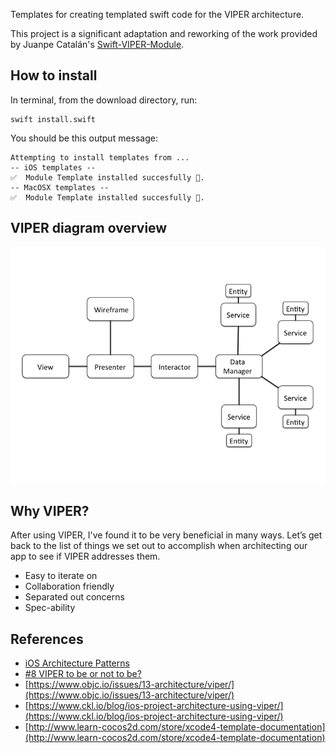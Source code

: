 
Templates for creating templated swift code for the VIPER architecture. 

This project is a significant adaptation and reworking of the work provided by Juanpe Catalán's [Swift-VIPER-Module](https://github.com/Juanpe/Swift-VIPER-Module).

## How to install

In terminal, from the download directory, run:
```
swift install.swift
```

You should be this output message:

	Attempting to install templates from ...
	-- iOS templates --
	✅  Module Template installed succesfully 🎉.
	-- MacOSX templates --
	✅  Module Template installed succesfully 🎉.


## VIPER diagram overview
![Preview](/assets/viper_diagram.png)

## Why VIPER?
After using VIPER, I've found it to be very beneficial in many ways. Let’s get back to the list of things we set out to accomplish when architecting our app to see if VIPER addresses them.

- Easy to iterate on
- Collaboration friendly
- Separated out concerns
- Spec-ability

## References
- [iOS Architecture Patterns](https://medium.com/ios-os-x-development/ios-architecture-patterns-ecba4c38de52#.ba7q8dcih)
- [#8 VIPER to be or not to be?](https://swifting.io/blog/2016/03/07/8-viper-to-be-or-not-to-be/)
- [https://www.objc.io/issues/13-architecture/viper/](https://www.objc.io/issues/13-architecture/viper/)
- [https://www.ckl.io/blog/ios-project-architecture-using-viper/](https://www.ckl.io/blog/ios-project-architecture-using-viper/)
- [http://www.learn-cocos2d.com/store/xcode4-template-documentation](http://www.learn-cocos2d.com/store/xcode4-template-documentation)
